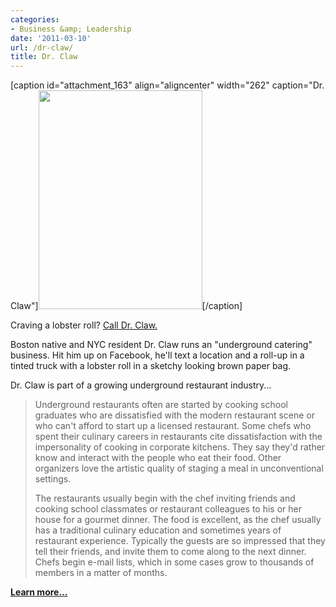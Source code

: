```yaml
---
categories:
- Business &amp; Leadership
date: '2011-03-10'
url: /dr-claw/
title: Dr. Claw
---
```


[caption id="attachment_163" align="aligncenter" width="262" caption="Dr. Claw"]<img src="https://gomakethings.com/wp-content/uploads/2011/03/Dr-Claw-262x350.jpg" alt="" title="Dr-Claw" width="262" height="350" class="size-medium wp-image-163" />[/caption]

Craving a lobster roll? <a href="http://www.brooklynpaper.com/stories/33/20/wb_lobsterman_2010_05_14_bk.html">Call Dr. Claw.</a>

Boston native and NYC resident Dr. Claw runs an "underground catering" business. Hit him up on Facebook, he'll text a location and a roll-up in a tinted truck with a lobster roll in a sketchy looking brown paper bag.

Dr. Claw is part of a growing underground restaurant industry...

<blockquote>Underground restaurants often are started by cooking school graduates who are dissatisfied with the modern restaurant scene or who can't afford to start up a licensed restaurant. Some chefs who spent their culinary careers in restaurants cite dissatisfaction with the impersonality of cooking in corporate kitchens. They say they'd rather know and interact with the people who eat their food. Other organizers love the artistic quality of staging a meal in unconventional settings.

The restaurants usually begin with the chef inviting friends and cooking school classmates or restaurant colleagues to his or her house for a gourmet dinner. The food is excellent, as the chef usually has a traditional culinary education and sometimes years of restaurant experience. Typically the guests are so impressed that they tell their friends, and invite them to come along to the next dinner. Chefs begin e-mail lists, which in some cases grow to thousands of members in a matter of months.</blockquote>

<strong><a href="http://www.culinaryed.com/article/underground-restaurants-take-culinary-education-to-the-extreme.htm">Learn more...</a></strong>
